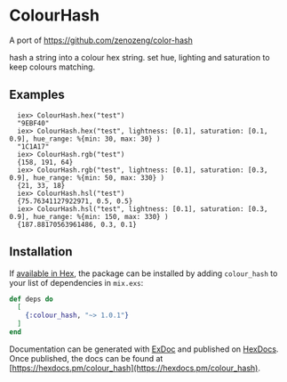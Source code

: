 # ColourHash
 
  A port of https://github.com/zenozeng/color-hash

  hash a string into a colour hex string.
  set hue, lighting and saturation to keep colours matching.

  ## Examples
      
      iex> ColourHash.hex("test")
      "9EBF40"
      iex> ColourHash.hex("test", lightness: [0.1], saturation: [0.1, 0.9], hue_range: %{min: 30, max: 30} )
      "1C1A17"
      iex> ColourHash.rgb("test")
      {158, 191, 64}
      iex> ColourHash.rgb("test", lightness: [0.1], saturation: [0.3, 0.9], hue_range: %{min: 50, max: 330} )
      {21, 33, 18}
      iex> ColourHash.hsl("test")
      {75.76341127922971, 0.5, 0.5}
      iex> ColourHash.hsl("test", lightness: [0.1], saturation: [0.3, 0.9], hue_range: %{min: 150, max: 330} )
      {187.88170563961486, 0.3, 0.1}

## Installation

If [available in Hex](https://hex.pm/docs/publish), the package can be installed
by adding `colour_hash` to your list of dependencies in `mix.exs`:

```elixir
def deps do
  [
    {:colour_hash, "~> 1.0.1"}
  ]
end
```

Documentation can be generated with [ExDoc](https://github.com/elixir-lang/ex_doc)
and published on [HexDocs](https://hexdocs.pm). Once published, the docs can
be found at [https://hexdocs.pm/colour_hash](https://hexdocs.pm/colour_hash).


